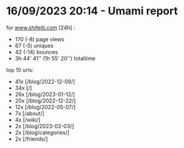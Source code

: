 # 16/09/2023 20:14 - Umami report
for www.shifeiti.com [24h] :

 - 170 (-8) page views
 - 67 (-5) uniques
 - 42 (-14) bounces
 - 3h 44' 41'' (1h 55' 20'') totaltime


top 10 urls:
 - 41x [/blog/2022-12-09/]
 - 34x [/]
 - 26x [/blog/2023-01-12/]
 - 20x [/blog/2022-12-22/]
 - 12x [/blog/2022-05-07/]
 - 7x [/about/]
 - 4x [/wiki/]
 - 2x [/blog/2023-02-03/]
 - 2x [/blog/categories/]
 - 2x [/friends/]


